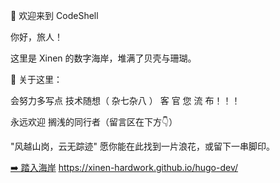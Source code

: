 🌊 欢迎来到 CodeShell

你好，旅人！

这里是 Xinen 的数字海岸，堆满了贝壳与珊瑚。

📜 关于这里：

会努力多写点 技术随想（ 杂七杂八 ） 客 官 您 流 布！！！

永远欢迎 搁浅的同行者（留言区在下方👇）

"风越山岗，云无踪迹"
愿你能在此找到一片浪花，或留下一串脚印。

[➡️ 踏入海岸](https://xinen-hardwork.github.io/hugo-dev/ "欢迎访问")
https://xinen-hardwork.github.io/hugo-dev/
